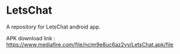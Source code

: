 # LetsChat
A repository for LetsChat android app.

APK download link : https://www.mediafire.com/file/ncjm9e8uc6az2vv/LetsChat.apk/file
